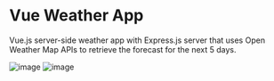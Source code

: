 # Vue Weather App
Vue.js server-side weather app with Express.js server that uses Open Weather Map APIs to retrieve the forecast for the next 5 days.

![image](https://github.com/tmoroney/vue-weather-app/assets/72154813/547870e1-1621-49ee-ae92-5afaa1939a89)
![image](https://github.com/tmoroney/vue-weather-app/assets/72154813/cb9e12e0-36f8-4391-9714-1853a49724a5)

